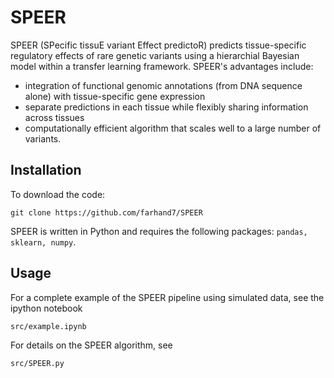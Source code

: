 # SPEER
SPEER (SPecific tissuE variant Effect predictoR) predicts tissue-specific regulatory effects of rare genetic variants using a hierarchial Bayesian model within a transfer learning framework. SPEER's advantages include:
* integration of functional genomic annotations (from DNA sequence alone) with tissue-specific gene expression
* separate predictions in each tissue while flexibly sharing information across tissues 
* computationally efficient algorithm that scales well to a large number of variants.

## Installation
To download the code:
```
git clone https://github.com/farhand7/SPEER
```
SPEER is written in Python and requires the following packages: `pandas, sklearn, numpy`.

## Usage

For a complete example of the SPEER pipeline using simulated data, see the ipython notebook
```
src/example.ipynb
```
For details on the SPEER algorithm, see
```
src/SPEER.py
```
